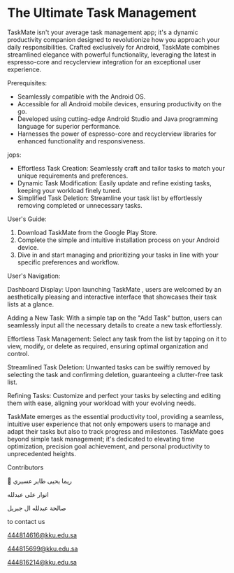 # The Ultimate Task Management



TaskMate isn't your average task management app; it's a dynamic productivity companion designed to revolutionize how you approach your daily responsibilities. Crafted exclusively for Android, TaskMate combines streamlined elegance with powerful functionality, leveraging the latest in espresso-core and recyclerview integration for an exceptional user experience.

Prerequisites:

- Seamlessly compatible with the Android OS.
- Accessible for all Android mobile devices, ensuring productivity on the go.
- Developed using cutting-edge Android Studio and Java programming language for superior performance.
- Harnesses the power of espresso-core and recyclerview libraries for enhanced functionality and responsiveness.
  
jops:

- Effortless Task Creation: Seamlessly craft and tailor tasks to match your unique requirements and preferences.
- Dynamic Task Modification: Easily update and refine existing tasks, keeping your workload finely tuned.
- Simplified Task Deletion: Streamline your task list by effortlessly removing completed or unnecessary tasks.

User's Guide:

1. Download TaskMate from the Google Play Store.
2. Complete the simple and intuitive installation process on your Android device.
3. Dive in and start managing and prioritizing your tasks in line with your specific preferences and workflow.

User's Navigation:

Dashboard Display:
Upon launching TaskMate , users are welcomed by an aesthetically pleasing and interactive interface that showcases their task lists at a glance.

Adding a New Task:
With a simple tap on the "Add Task" button, users can seamlessly input all the necessary details to create a new task effortlessly.

Effortless Task Management:
Select any task from the list by tapping on it to view, modify, or delete as required, ensuring optimal organization and control.

Streamlined Task Deletion:
Unwanted tasks can be swiftly removed by selecting the task and confirming deletion, guaranteeing a clutter-free task list.

Refining Tasks:
Customize and perfect your tasks by selecting and editing them with ease, aligning your workload with your evolving needs.

TaskMate emerges as the essential productivity tool, providing a seamless, intuitive user experience that not only empowers users to manage and adapt their tasks but also to track progress and milestones. TaskMate goes beyond simple task management; it's dedicated to elevating time optimization, precision goal achievement, and personal productivity to unprecedented heights.

Contributors

	ريما يحيى طاير عسيري

انوار علي عبدلله 

صالحة عبدلله ال جبريل 

to contact us

444814616@kku.edu.sa

444815699@kku.edu.sa

444816214@kku.edu.sa



